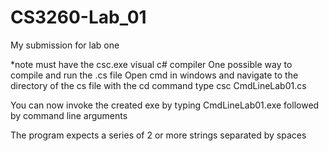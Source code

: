 # CS3260-Lab_01
My submission for lab one

*note must have the csc.exe visual c# compiler
One possible way to compile and run the .cs file
Open cmd in windows and navigate to the directory of the cs file with the cd command
type csc CmdLineLab01.cs

You can now invoke the created exe by typing CmdLineLab01.exe followed by command line arguments

The program expects a series of  2 or more strings separated by spaces

